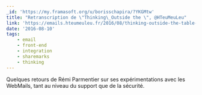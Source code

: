```yaml
---
_id: 'https://my.framasoft.org/u/borisschapira/?YKGMtw'
title: "Retranscription de \"Thinking\_Outside the \", @HTeuMeuLeu"
link: 'https://emails.hteumeuleu.fr/2016/08/thinking-outside-the-table-tedc-2016/'
date: '2016-08-10'
tags:
    - email
    - front-end
    - integration
    - sharemarks
    - thinking
---
```


<div class="markdown"><p>Quelques retours de Rémi Parmentier sur ses expérimentations  avec les WebMails, tant au niveau du support que de la sécurité.
</p></div>
